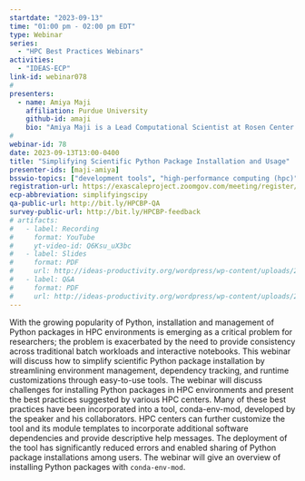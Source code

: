 ```yaml
---
startdate: "2023-09-13"
time: "01:00 pm - 02:00 pm EDT"
type: Webinar
series:
  - "HPC Best Practices Webinars"
activities:
  - "IDEAS-ECP"
link-id: webinar078
#
presenters:
  - name: Amiya Maji
    affiliation: Purdue University
    github-id: amaji
    bio: "Amiya Maji is a Lead Computational Scientist at Rosen Center for Advanced Computing (RCAC) at Purdue University, where he collaborates with faculty and researchers from various scientific domains to optimize their computational and data analysis workflows. Being an avid advocate for software reliability and security, Amiya has developed several algorithms and tools for software testing both during his graduate studies at Purdue ECE and then at RCAC. He co-invented the “Testpilot” regression testing framework at Purdue (HUST17) and also developed the “conda-env-mod” tool for easy deployment of scientific Python applications (HUST20). Amiya currently leads the software build automation project for Purdue’s community clusters. Amiya’s contributions to the Community Cluster program were recognized by the Bravo Award (2020) given to Purdue employees for outstanding achievement. Amiya also served as a fellow of Trusted CI (2021) where he promoted best practices for secure computing."
#
webinar-id: 78
date: 2023-09-13T13:00-0400
title: "Simplifying Scientific Python Package Installation and Usage"
presenter-ids: [maji-amiya]
bsswio-topics: ["development tools", "high-performance computing (hpc)", “online learning”]
registration-url: https://exascaleproject.zoomgov.com/meeting/register/vJItd-GuqDMjH72ztVT-EYb-lh5hQUtEV0g
ecp-abbreviation: simplifyingscipy
qa-public-url: http://bit.ly/HPCBP-QA
survey-public-url: http://bit.ly/HPCBP-feedback
# artifacts:
#   - label: Recording
#     format: YouTube
#     yt-video-id: Q6Ksu_uX3bc
#   - label: Slides
#     format: PDF
#     url: http://ideas-productivity.org/wordpress/wp-content/uploads/2023/07/hpcbp-076-cleanssw.pdf
#   - label: Q&A
#     format: PDF
#     url: http://ideas-productivity.org/wordpress/wp-content/uploads/2023/07/hpcbp-076-cleanssw-qa.pdf
---
```

With the growing popularity of Python, installation and management of Python packages in HPC environments is emerging as a critical problem for researchers; the problem is exacerbated by the need to provide consistency across traditional batch workloads and interactive notebooks. This webinar will discuss how  to simplify scientific Python package installation by streamlining environment management, dependency tracking, and runtime customizations through easy-to-use tools. The webinar will discuss challenges for installing Python packages in HPC environments and present the best practices suggested by various HPC centers. Many of these best practices have been incorporated into a tool, conda-env-mod, developed by the speaker and his collaborators. HPC centers can further customize the tool and its module templates to incorporate additional software dependencies and provide descriptive help messages. The deployment of the tool has significantly reduced errors and enabled sharing of Python package installations among users. The webinar will give an overview of installing Python packages with `conda-env-mod`.
